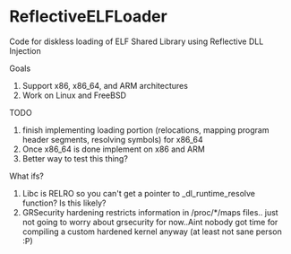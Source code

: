 # ReflectiveELFLoader
Code for diskless loading of ELF Shared Library using Reflective DLL Injection

Goals

1. Support x86, x86_64, and ARM architectures
2. Work on Linux and FreeBSD

TODO

1. finish implementing loading portion (relocations, mapping program header segments, resolving symbols) for x86_64
2. Once x86_64 is done implement on x86 and ARM 
3. Better way to test this thing?

What ifs?

1. Libc is RELRO so you can't get a pointer to _dl_runtime_resolve function? Is this likely?
2. GRSecurity hardening restricts information in /proc/*/maps files.. just not going to worry about grsecurity for now..Aint nobody got time for compiling a custom hardened kernel anyway (at least not sane person :P)
